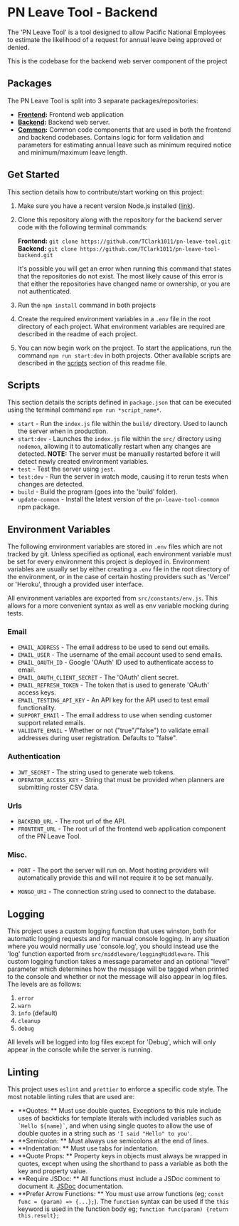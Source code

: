 # PN Leave Tool - Backend

The 'PN Leave Tool' is a tool designed to allow Pacific National Employees to estimate the likelihood of a request for annual leave being approved or denied.

This is the codebase for the backend web server component of the project

## Packages

The PN Leave Tool is split into 3 separate packages/repositories:

- **[Frontend](https://github.com/TClark1011/pn-leave-tool):** Frontend web application
- **[Backend](https://github.com/TClark1011/pn-leave-tool-backend):** Backend web server.
- **[Common](https://github.com/TClark1011/pn-leave-tool-common):** Common code components that are used in both the frontend and backend codebases. Contains logic for form validation and parameters for estimating annual leave such as minimum required notice and minimum/maximum leave length.
<!-- REPO URLS: Make sure to update this section if the name/ownership of the repos are ever changed. -->

## Get Started

This section details how to contribute/start working on this project:

1. Make sure you have a recent version Node.js installed ([link](https://nodejs.org/en/)).
1. Clone this repository along with the repository for the backend server code with the following terminal commands:

   **Frontend:** `git clone https://github.com/TClark1011/pn-leave-tool.git`<br>
   **Backend:** `git clone https://github.com/TClark1011/pn-leave-tool-backend.git`<br>
   <!-- REPO URLS: Make sure to update this section if the name/ownership of the repos are ever changed. -->

   It's possible you will get an error when running this command that states that the repositories do not exist. The most likely cause of this error is that either the repositories have changed name or ownership, or you are not authenticated.

1. Run the `npm install` command in both projects
1. Create the required environment variables in a `.env` file in the root directory of each project. What environment variables are required are described in the readme of each project.
1. You can now begin work on the project. To start the applications, run the command `npm run start:dev` in both projects. Other available scripts are described in the [scripts](#scripts) section of this readme file.

## Scripts

This section details the scripts defined in `package.json` that can be executed using the terminal command `npm run *script_name*`.

- `start` - Run the `index.js` file within the `build/` directory. Used to launch the server when in production.
- `start:dev` - Launches the `index.js` file within the `src/` directory using `nodemon`, allowing it to automatically restart when any changes are detected. **NOTE:** The server must be manually restarted before it will detect newly created environment variables.
- `test` - Test the server using `jest`.
- `test:dev` - Run the server in watch mode, causing it to rerun tests when changes are detected.
- `build` - Build the program (goes into the 'build' folder).
- `update-common` - Install the latest version of the `pn-leave-tool-common` npm package.

## Environment Variables

The following environment variables are stored in `.env` files which are not tracked by git. Unless specified as optional, each environment variable must be set for every environment this project is deployed in. Environment variables are usually set by either creating a `.env` file in the root directory of the environment, or in the case of certain hosting providers such as 'Vercel' or 'Heroku', through a provided user interface.

All environment variables are exported from `src/constants/env.js`. This allows for a more convenient syntax as well as env variable mocking during tests.

### Email

- `EMAIL_ADDRESS` - The email address to be used to send out emails.
- `EMAIL_USER` - The username of the email account used to send emails.
- `EMAIL_OAUTH_ID` - Google 'OAuth' ID used to authenticate access to email.
- `EMAIL_OAUTH_CLIENT_SECRET` - The 'OAuth' client secret.
- `EMAIL_REFRESH_TOKEN` - The token that is used to generate 'OAuth' access keys.
- `EMAIL_TESTING_API_KEY` - An API key for the API used to test email functionality.
- `SUPPORT_EMAIl` - The email address to use when sending customer support related emails.
- `VALIDATE_EMAIL` - Whether or not ("true"/"false") to validate email addresses during user registration. Defaults to "false".

### Authentication

- `JWT_SECRET` - The string used to generate web tokens.
- `OPERATOR_ACCESS_KEY` - String that must be provided when planners are submitting roster CSV data.

### Urls

- `BACKEND_URL` - The root url of the API.
- `FRONTENT_URL` - The root url of the frontend web application component of the PN Leave Tool.

### Misc.

- `PORT` - The port the server will run on. Most hosting providers will automatically provide this and will not require it to be set manually.

- `MONGO_URI` - The connection string used to connect to the database.

	

## Logging

This project uses a custom logging function that uses winston, both for automatic logging requests and for manual console logging. In any situation where you would normally use 'console.log', you should instead use the 'log' function exported from `src/middleware/loggingMiddleware`.  This custom logging function takes a message parameter and an optional "level" parameter which determines how the message will be tagged when printed to the console and whether or not the message will also appear in log files. The levels are as follows:

1. `error`
2. `warn`
3. `info` (default)
4. `cleanup `
5. `debug `

All levels will be logged into log files except for 'Debug', which will only appear in the console while the server is running.

## Linting

This project uses `eslint` and `prettier` to enforce a specific code style. The most notable linting rules that are used are:

- **Quotes: ** Must use double quotes. Exceptions to this rule include uses of backticks for template literals with included variables such as `` `Hello ${name}` ``, and when using single quotes to allow the use of double quotes in a string such as `'I said "Hello" to you'`.
- **Semicolon: ** Must always use semicolons at the end of lines.
- **Indentation: ** Must use tabs for indentation.
- **Quote Props: ** Property keys in objects must always be wrapped in quotes, except when using the shorthand to pass a variable as both the key and property value.
- **Require JSDoc: ** All functions must include a JSDoc comment to document it. [JSDoc](https://jsdoc.app/) documentation.
- **Prefer Arrow Functions: ** You must use arrow functions (eg; `const func = (param) => {...};`). The `function` syntax can be used if the `this` keyword is used in the function body eg; `function func(param) {return this.result};`